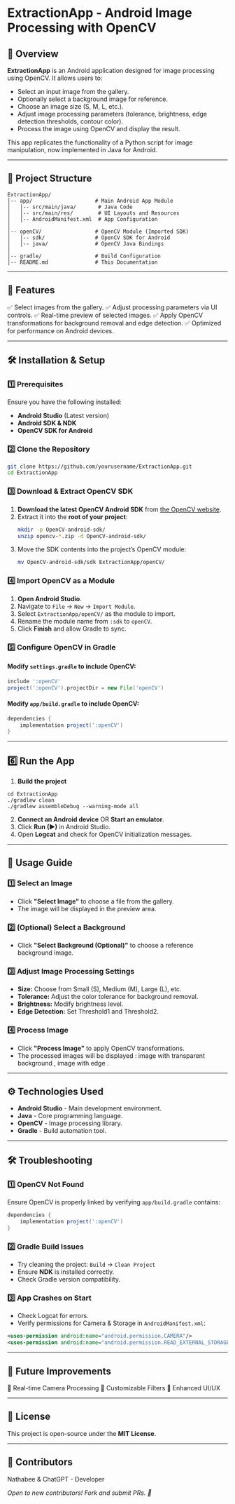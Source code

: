 # ExtractionApp - Android Image Processing with OpenCV

## 📌 Overview

**ExtractionApp** is an Android application designed for image processing using OpenCV. It allows users to:

- Select an input image from the gallery.
- Optionally select a background image for reference.
- Choose an image size (S, M, L, etc.).
- Adjust image processing parameters (tolerance, brightness, edge detection thresholds, contour color).
- Process the image using OpenCV and display the result.

This app replicates the functionality of a Python script for image manipulation, now implemented in Java for Android.

---

## 📂 Project Structure

```
ExtractionApp/
│-- app/                    # Main Android App Module
│   │-- src/main/java/       # Java Code
│   │-- src/main/res/        # UI Layouts and Resources
│   │-- AndroidManifest.xml  # App Configuration
│
│-- openCV/                 # OpenCV Module (Imported SDK)
│   │-- sdk/                # OpenCV SDK for Android
│   │-- java/               # OpenCV Java Bindings
│
│-- gradle/                 # Build Configuration
│-- README.md               # This Documentation
```

---

## 🚀 Features

✅ Select images from the gallery.
✅ Adjust processing parameters via UI controls.
✅ Real-time preview of selected images.
✅ Apply OpenCV transformations for background removal and edge detection.
✅ Optimized for performance on Android devices.

---

## 🛠️ Installation & Setup

### 1️⃣ Prerequisites

Ensure you have the following installed:

- **Android Studio** (Latest version)
- **Android SDK & NDK**
- **OpenCV SDK for Android**

### 2️⃣ Clone the Repository

```bash
git clone https://github.com/yourusername/ExtractionApp.git
cd ExtractionApp
```

### 3️⃣ Download & Extract OpenCV SDK

1. **Download the latest OpenCV Android SDK** from [the OpenCV website](https://opencv.org/releases/).
2. Extract it into the **root of your project**:
   ```bash
   mkdir -p OpenCV-android-sdk/
   unzip opencv-*.zip -d OpenCV-android-sdk/
   ```
3. Move the SDK contents into the project’s OpenCV module:
   ```bash
   mv OpenCV-android-sdk/sdk ExtractionApp/openCV/
   ```

### 4️⃣ Import OpenCV as a Module

1. **Open Android Studio**.
2. Navigate to `File` → `New` → `Import Module`.
3. Select `ExtractionApp/openCV/` as the module to import.
4. Rename the module name from `:sdk` to `openCV`.
5. Click **Finish** and allow Gradle to sync.

### 5️⃣ Configure OpenCV in Gradle

#### **Modify `settings.gradle` to include OpenCV:**

```gradle
include ':openCV'
project(':openCV').projectDir = new File('openCV')
```

#### **Modify `app/build.gradle` to include OpenCV:**

```gradle
dependencies {
    implementation project(':openCV')
}
```

---

## 6️⃣ Run the App

1. **Build the project**
``` 
cd ExtractionApp
./gradlew clean
./gradlew assembleDebug --warning-mode all

```


2. **Connect an Android device** OR **Start an emulator**.
3. Click **Run (▶)** in Android Studio.
4. Open **Logcat** and check for OpenCV initialization messages.

---

## 📸 Usage Guide

### **1️⃣ Select an Image**
- Click **"Select Image"** to choose a file from the gallery.
- The image will be displayed in the preview area.

### **2️⃣ (Optional) Select a Background**
- Click **"Select Background (Optional)"** to choose a reference background image.

### **3️⃣ Adjust Image Processing Settings**
- **Size:** Choose from Small (S), Medium (M), Large (L), etc.
- **Tolerance:** Adjust the color tolerance for background removal.
- **Brightness:** Modify brightness level.
- **Edge Detection:** Set Threshold1 and Threshold2.

### **4️⃣ Process Image**
- Click **"Process Image"** to apply OpenCV transformations.
- The processed images will be displayed : image with transparent background , image with edge .

---

## ⚙️ Technologies Used

- **Android Studio** - Main development environment.
- **Java** - Core programming language.
- **OpenCV** - Image processing library.
- **Gradle** - Build automation tool.

---

## 🛠 Troubleshooting

### **1️⃣ OpenCV Not Found**
Ensure OpenCV is properly linked by verifying `app/build.gradle` contains:

```gradle
dependencies {
    implementation project(':openCV')
}
```

### **2️⃣ Gradle Build Issues**
- Try cleaning the project: `Build` → `Clean Project`
- Ensure **NDK** is installed correctly.
- Check Gradle version compatibility.

### **3️⃣ App Crashes on Start**
- Check Logcat for errors.
- Verify permissions for Camera & Storage in `AndroidManifest.xml`:

```xml
<uses-permission android:name="android.permission.CAMERA"/>
<uses-permission android:name="android.permission.READ_EXTERNAL_STORAGE"/>
```

---

## 📌 Future Improvements

🔹 Real-time Camera Processing
🔹 Customizable Filters
🔹 Enhanced UI/UX

---

## 📝 License

This project is open-source under the **MIT License**.

---

## 👥 Contributors

Nathabee & ChatGPT - Developer

_Open to new contributors! Fork and submit PRs. 🚀_

